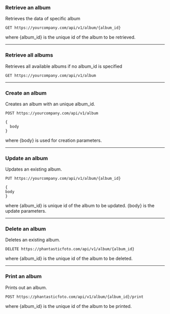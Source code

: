 ### Retrieve an album
Retrieves the data of specific album

`GET https://yourcompany.com/api/v1/album/{album_id}`

where {album_id} is the unique id of the album to be retrieved.

---
### Retrieve all albums
Retrieves all available albums if no album_id is specified

`GET https://yourcompany.com/api/v1/album`

---
### Create an album
Creates an album with an unique album_id.

`POST https://yourcompany.com/api/v1/album`

```
{
  body
}
```
where {body} is used for creation parameters.

---
### Update an album
Updates an existing album.

`PUT https://yourcompany.com/api/v1/album/{album_id}`
```
{
body
}
```
where {album_id} is unique id of the album to be updated. {body} is the update parameters.

---
### Delete an album
Deletes an existing album.

`DELETE https://phantasticfoto.com/api/v1/album/{album_id}`

where {album_id} is the unique id of the album to be deleted.

---
### Print an album
Prints out an album.

`POST https://phantasticfoto.com/api/v1/album/{album_id}/print`

where {album_id} is the unique id of the album to be printed.
